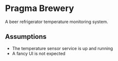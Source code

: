 # Pragma Brewery

A beer refrigerator temperature monitoring system.

## Assumptions
- The temperature sensor service is up and running
- A fancy UI is not expected